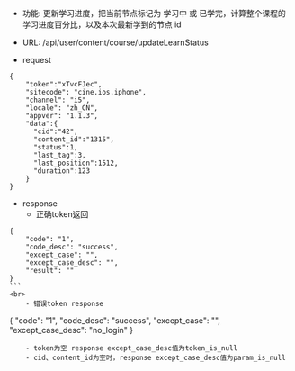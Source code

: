 * 功能: 更新学习进度，把当前节点标记为 学习中 或 已学完，计算整个课程的学习进度百分比，以及本次最新学到的节点 id

* URL: /api/user/content/course/updateLearnStatus

* request
```
{
    "token":"xTvcFJec",
    "sitecode": "cine.ios.iphone",
    "channel": "i5", 
    "locale": "zh_CN",
    "appver": "1.1.3",
    "data":{
      "cid":"42",
      "content_id":"1315",
      "status":1,
      "last_tag":3,
      "last_position":1512,
      "duration":123      
    }
}
```

* response
    - 正确token返回
```
{
    "code": "1",
    "code_desc": "success",
    "except_case": "",
    "except_case_desc": "",
    "result": ""
}
```    
<br>
    - 错误token response
```
{
    "code": "1",
    "code_desc": "success",
    "except_case": "",
    "except_case_desc": "no_login"
}
```
    - token为空 response except_case_desc值为token_is_null
    - cid、content_id为空时，response except_case_desc值为param_is_null
